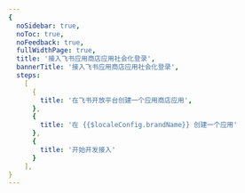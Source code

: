 ```yaml
---
{
  noSidebar: true,
  noToc: true,
  noFeedback: true,
  fullWidthPage: true,
  title: '接入飞书应用商店应用社会化登录',
  bannerTitle: '接入飞书应用商店应用社会化登录',
  steps:
    [
      {
        title: '在飞书开放平台创建一个应用商店应用',
      },
      {
        title: '在 {{$localeConfig.brandName}} 创建一个应用'
      },
      {
        title: '开始开发接入'
      }
    ],
}
---
```


<IntegrationDetail backLink="/guides/connections/social"/>
